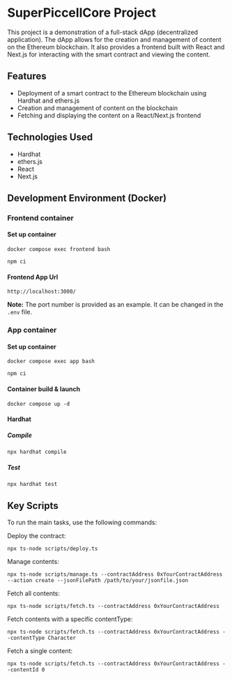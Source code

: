 # SuperPiccellCore Project

This project is a demonstration of a full-stack dApp (decentralized application). The dApp allows for the creation and management of content on the Ethereum blockchain. It also provides a frontend built with React and Next.js for interacting with the smart contract and viewing the content.

## Features

- Deployment of a smart contract to the Ethereum blockchain using Hardhat and ethers.js
- Creation and management of content on the blockchain
- Fetching and displaying the content on a React/Next.js frontend

## Technologies Used

- Hardhat
- ethers.js
- React
- Next.js


## Development Environment (Docker)

### Frontend container

#### Set up container

```shell
docker compose exec frontend bash
```

```shell
npm ci
```

#### Frontend App Url

`http://localhost:3000/`

**Note:** The port number is provided as an example. It can be changed in the `.env` file.

### App container

#### Set up container

```shell
docker compose exec app bash
```

```shell
npm ci
```

#### Container build & launch

```shell
docker compose up -d
```

#### Hardhat

##### Compile

```shell
npx hardhat compile
```

##### Test

```shell
npx hardhat test
```


## Key Scripts

To run the main tasks, use the following commands:

Deploy the contract:

```shell
npx ts-node scripts/deploy.ts
```

Manage contents:

```shell
npx ts-node scripts/manage.ts --contractAddress 0xYourContractAddress --action create --jsonFilePath /path/to/your/jsonfile.json
```

Fetch all contents:

```shell
npx ts-node scripts/fetch.ts --contractAddress 0xYourContractAddress
```

Fetch contents with a specific contentType:

```shell
npx ts-node scripts/fetch.ts --contractAddress 0xYourContractAddress --contentType Character
```

Fetch a single content:

```shell
npx ts-node scripts/fetch.ts --contractAddress 0xYourContractAddress --contentId 0
```
